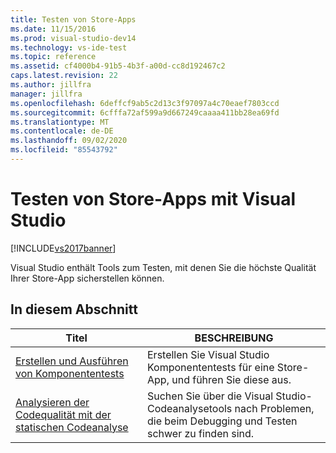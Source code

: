```yaml
---
title: Testen von Store-Apps
ms.date: 11/15/2016
ms.prod: visual-studio-dev14
ms.technology: vs-ide-test
ms.topic: reference
ms.assetid: cf4000b4-91b5-4b3f-a00d-cc8d192467c2
caps.latest.revision: 22
ms.author: jillfra
manager: jillfra
ms.openlocfilehash: 6deffcf9ab5c2d13c3f97097a4c70eaef7803ccd
ms.sourcegitcommit: 6cfffa72af599a9d667249caaaa411bb28ea69fd
ms.translationtype: MT
ms.contentlocale: de-DE
ms.lasthandoff: 09/02/2020
ms.locfileid: "85543792"
---
```

# <a name="testing-store-apps-with-visual-studio"></a>Testen von Store-Apps mit Visual Studio

[!INCLUDE[vs2017banner](../includes/vs2017banner.md)]

Visual Studio enthält Tools zum Testen, mit denen Sie die höchste Qualität Ihrer Store-App sicherstellen können.

## <a name="in-this-section"></a>In diesem Abschnitt

|Titel|BESCHREIBUNG|
|-|-|
|[Erstellen und Ausführen von Komponententests](../test/create-and-run-unit-tests-for-a-store-app-in-visual-studio.md)|Erstellen Sie Visual Studio Komponententests für eine Store-App, und führen Sie diese aus.|
|[Analysieren der Codequalität mit der statischen Codeanalyse](../test/analyze-the-code-quality-of-store-apps-using-visual-studio-static-code-analysis.md)|Suchen Sie über die Visual Studio-Codeanalysetools nach Problemen, die beim Debugging und Testen schwer zu finden sind.|